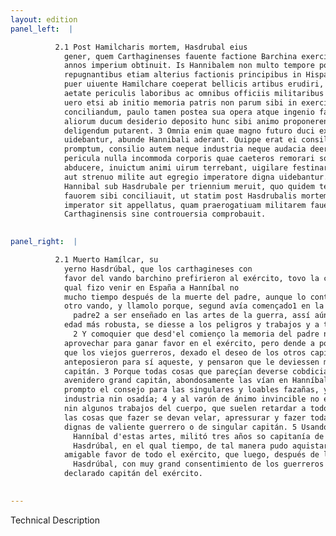 ```yaml
---
layout: edition
panel_left:  |

          2.1 Post Hamilcharis mortem, Hasdrubal eius
            gener, quem Carthaginenses fauente factione Barchina exercitui praefecerant, octo ferme
            annos imperium obtinuit. Is Hannibalem non multo tempore post interitum patris
            repugnantibus etiam alterius factionis principibus in Hispaniam uocauit, ut sicut antea
            puer uiuente Hamilchare coeperat bellicis artibus erudiri, sic etiam tunc robustiore
            aetate periculis laboribus ac omnibus officiis militaribus assuesceret. 2 At
            uero etsi ab initio memoria patris non parum sibi in exercitu profuisset ad fauorem
            conciliandum, paulo tamen postea sua opera atque ingenio factum est, ut ueteres milites
            aliorum ducum desiderio deposito hunc sibi animo proponerent, quem praecipue imperatorem
            deligendum putarent. 3 Omnia enim quae magno futuro duci expetenda esse
            uidebantur, abunde Hannibali aderant. Quippe erat ei consilium ad egregia facinora
            promptum, consilio autem neque industria neque audacia deerat. 4 Nulla
            pericula nulla incommoda corporis quae caeteros remorari solent et a rebus gerendis
            abducere, inuictum animi uirum terrebant, uigilare festinare cuncta obire quae
            aut strenuo milite aut egregio imperatore digna uidebantur. 5 His artibus
            Hannibal sub Hasdrubale per triennium meruit, quo quidem tempore adeo totius exercitus
            fauorem sibi conciliauit, ut statim post Hasdrubalis mortem ingenti militum consensu
            imperator sit appellatus, quam praerogatiuam militarem fauente factione Barchina populus
            Carthaginensis sine controuersia comprobauit.
        

panel_right:  |

          2.1 Muerto Hamílcar, su
            yerno Hasdrúbal, que los carthagineses con
            favor del vando barchino prefirieron al exército, tovo la capitanía quasi ocho años. El
            qual fizo venir en España a Hanníbal no
            mucho tiempo después de la muerte del padre, aunque lo contradizían los principales del
            otro vando, y llamolo porque, segund avía començado1 en la vida del
              padre2 a ser enseñado en las artes de la guerra, assí aún entonçes, en
            edad más robusta, se diesse a los peligros y trabajos y a todos officios militares.
              2 Y comoquier que desd'el comienço la memoria del padre no poco le pudo
            aprovechar para ganar favor en el exército, pero dende a poco su obra e ingenio fue tal,
            que los viejos guerreros, dexado el deseo de los otros capitanes en su ánimo,
            anteposieron para sí aqueste, y pensaron que le deviessen mayormente eligir por su
            capitán. 3 Porque todas cosas que pareçían deverse cobdiciar para ser en lo
            avenidero grand capitán, abondosamente las vían en Hanníbal. Tenía
            prompto el consejo para las singulares y loables fazañas, y al consejo no le faltava
            industria nin osadía; 4 y al varón de ánimo invincible no espantavan peligros
            nin algunos trabajos del cuerpo, que suelen retardar a todos los otros y retraerlos de
            las cosas que fazer se devan velar, apressurar y fazer todas las cosas que parecían
            dignas de valiente guerrero o de singular capitán. 5 Usando
              Hanníbal d'estas artes, militó tres años so capitanía de
              Hasdrúbal, en el qual tiempo, de tal manera pudo aquistar el
            amigable favor de todo el exército, que luego, después de la muerte de
              Hasdrúbal, con muy grand consentimiento de los guerreros fue
            declarado capitán del exército.
        

---
```


 Technical Description 